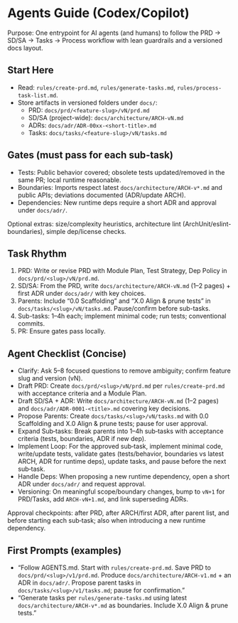 # Agents Guide (Codex/Copilot)

Purpose: One entrypoint for AI agents (and humans) to follow the PRD → SD/SA → Tasks → Process workflow with lean guardrails and a versioned docs layout.

## Start Here

- Read: `rules/create-prd.md`, `rules/generate-tasks.md`, `rules/process-task-list.md`.
- Store artifacts in versioned folders under `docs/`:
  - PRD: `docs/prd/<feature-slug>/vN/prd.md`
  - SD/SA (project-wide): `docs/architecture/ARCH-vN.md`
  - ADRs: `docs/adr/ADR-00xx-<short-title>.md`
  - Tasks: `docs/tasks/<feature-slug>/vN/tasks.md`

## Gates (must pass for each sub-task)

- Tests: Public behavior covered; obsolete tests updated/removed in the same PR; local runtime reasonable.
- Boundaries: Imports respect latest `docs/architecture/ARCH-v*.md` and public APIs; deviations documented (ADR/update ARCH).
- Dependencies: New runtime deps require a short ADR and approval under `docs/adr/`.

Optional extras: size/complexity heuristics, architecture lint (ArchUnit/eslint-boundaries), simple dep/license checks.

## Task Rhythm

1) PRD: Write or revise PRD with Module Plan, Test Strategy, Dep Policy in `docs/prd/<slug>/vN/prd.md`.
2) SD/SA: From the PRD, write `docs/architecture/ARCH-vN.md` (1–2 pages) + first ADR under `docs/adr/` with key choices.
3) Parents: Include “0.0 Scaffolding” and “X.0 Align & prune tests” in `docs/tasks/<slug>/vN/tasks.md`. Pause/confirm before sub-tasks.
4) Sub-tasks: 1–4h each; implement minimal code; run tests; conventional commits.
5) PR: Ensure gates pass locally.

## Agent Checklist (Concise)

- Clarify: Ask 5–8 focused questions to remove ambiguity; confirm feature slug and version (vN).
- Draft PRD: Create `docs/prd/<slug>/vN/prd.md` per `rules/create-prd.md` with acceptance criteria and a Module Plan.
- Draft SD/SA + ADR: Write `docs/architecture/ARCH-vN.md` (1–2 pages) and `docs/adr/ADR-0001-<title>.md` covering key decisions.
- Propose Parents: Create `docs/tasks/<slug>/vN/tasks.md` with 0.0 Scaffolding and X.0 Align & prune tests; pause for user approval.
- Expand Sub‑tasks: Break parents into 1–4h sub‑tasks with acceptance criteria (tests, boundaries, ADR if new dep).
- Implement Loop: For the approved sub‑task, implement minimal code, write/update tests, validate gates (tests/behavior, boundaries vs latest ARCH, ADR for runtime deps), update tasks, and pause before the next sub‑task.
- Handle Deps: When proposing a new runtime dependency, open a short ADR under `docs/adr/` and request approval.
- Versioning: On meaningful scope/boundary changes, bump to `vN+1` for PRD/Tasks, add `ARCH-vN+1.md`, and link superseding ADRs.

Approval checkpoints: after PRD, after ARCH/first ADR, after parent list, and before starting each sub‑task; also when introducing a new runtime dependency.

## First Prompts (examples)

- “Follow AGENTS.md. Start with `rules/create-prd.md`. Save PRD to `docs/prd/<slug>/v1/prd.md`. Produce `docs/architecture/ARCH-v1.md` + an ADR in `docs/adr/`. Propose parent tasks in `docs/tasks/<slug>/v1/tasks.md`; pause for confirmation.”
- “Generate tasks per `rules/generate-tasks.md` using latest `docs/architecture/ARCH-v*.md` as boundaries. Include X.0 Align & prune tests.”
